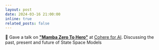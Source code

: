 ```yaml
---
layout: post
date: 2024-03-16 21:00:00
inline: true
related_posts: false
---
```


🚀 Gave a talk on <strong>["Mamba Zero To Hero"](https://github.com/SwayamInSync/Mamba-Zero-to-Hero)</strong> at [Cohere for AI](https://cohere.com/research). Discussing the past, present and future of State Space Models

